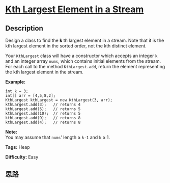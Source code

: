 # [Kth Largest Element in a Stream][title]

## Description

Design a class to find the **k** th largest element in a stream. Note that it
is the kth largest element in the sorted order, not the kth distinct element.

Your `KthLargest` class will have a constructor which accepts an integer `k`
and an integer array `nums`, which contains initial elements from the stream.
For each call to the method `KthLargest.add`, return the element representing
the kth largest element in the stream.

**Example:**
            int k = 3;    int[] arr = [4,5,8,2];    KthLargest kthLargest = new KthLargest(3, arr);    kthLargest.add(3);   // returns 4    kthLargest.add(5);   // returns 5    kthLargest.add(10);  // returns 5    kthLargest.add(9);   // returns 8    kthLargest.add(4);   // returns 8    

**Note:**  
You may assume that  `nums`' length ≥ `k-1` and `k` ≥ 1.


**Tags:** Heap

**Difficulty:** Easy

## 思路

[title]: https://leetcode.com/problems/kth-largest-element-in-a-stream
